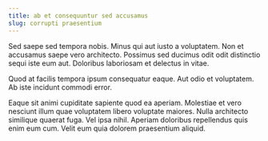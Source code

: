```yaml
---
title: ab et consequuntur sed accusamus
slug: corrupti praesentium
---
```


Sed saepe sed tempora nobis. Minus qui aut iusto a voluptatem. Non et accusamus saepe vero architecto. Possimus sed ducimus odit odit distinctio sequi iste eum aut. Doloribus laboriosam et delectus in vitae.

Quod at facilis tempora ipsum consequatur eaque. Aut odio et voluptatem. Ab iste incidunt commodi error.

Eaque sit animi cupiditate sapiente quod ea aperiam. Molestiae et vero nesciunt illum quae voluptatem libero voluptate maiores. Nulla architecto similique quaerat fuga. Vel ipsa nihil. Aperiam doloribus repellendus quis enim eum cum. Velit eum quia dolorem praesentium aliquid.
